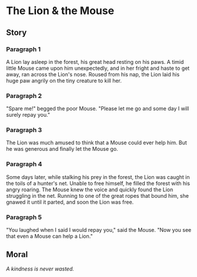 
# The Lion & the Mouse

## Story


### Paragraph 1

A Lion lay asleep in the forest, his great head resting on his paws. A timid little Mouse came upon him unexpectedly, and in her fright and haste to get away, ran across the Lion's nose. Roused from his nap, the Lion laid his huge paw angrily on the tiny creature to kill her.



### Paragraph 2

"Spare me!" begged the poor Mouse. "Please let me go and some day I will surely repay you."



### Paragraph 3

The Lion was much amused to think that a Mouse could ever help him. But he was generous and finally let the Mouse go.



### Paragraph 4

Some days later, while stalking his prey in the forest, the Lion was caught in the toils of a hunter's net. Unable to free himself, he filled the forest with his angry roaring. The Mouse knew the voice and quickly found the Lion struggling in the net. Running to one of the great ropes that bound him, she gnawed it until it parted, and soon the Lion was free.



### Paragraph 5

"You laughed when I said I would repay you," said the Mouse. "Now you see that even a Mouse can help a Lion."



## Moral

_A kindness is never wasted._

